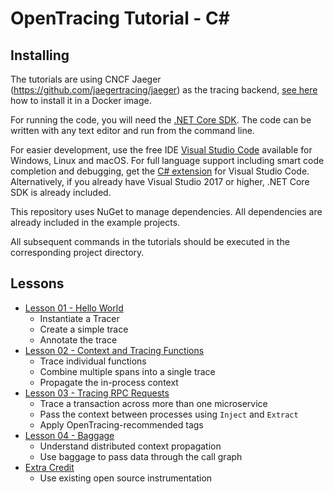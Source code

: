 # OpenTracing Tutorial - C#

## Installing

The tutorials are using CNCF Jaeger (https://github.com/jaegertracing/jaeger) as the tracing backend, 
[see here](../README.md) how to install it in a Docker image.

For running the code, you will need the [.NET Core SDK](https://www.microsoft.com/net/download). The code can be written with any text editor and run from the command line.

For easier development, use the free IDE [Visual Studio Code](https://code.visualstudio.com/Download?wt.mc_id=DotNet_Home) available for Windows, Linux and macOS. For full language support including smart code completion and debugging, get the [C# extension](https://marketplace.visualstudio.com/items?itemName=ms-vscode.csharp) for Visual Studio Code. Alternatively, if you already have Visual Studio 2017 or higher, .NET Core SDK is already included.

This repository uses NuGet to manage dependencies. All dependencies are already included in the example projects.

All subsequent commands in the tutorials should be executed in the corresponding project directory.

## Lessons

* [Lesson 01 - Hello World](./src/lesson01)
  * Instantiate a Tracer
  * Create a simple trace
  * Annotate the trace
* [Lesson 02 - Context and Tracing Functions](./src/lesson02)
  * Trace individual functions
  * Combine multiple spans into a single trace
  * Propagate the in-process context
* [Lesson 03 - Tracing RPC Requests](./src/lesson03)
  * Trace a transaction across more than one microservice
  * Pass the context between processes using `Inject` and `Extract`
  * Apply OpenTracing-recommended tags
* [Lesson 04 - Baggage](./src/lesson04)
  * Understand distributed context propagation
  * Use baggage to pass data through the call graph
* [Extra Credit](./src/extracredit)
  * Use existing open source instrumentation

